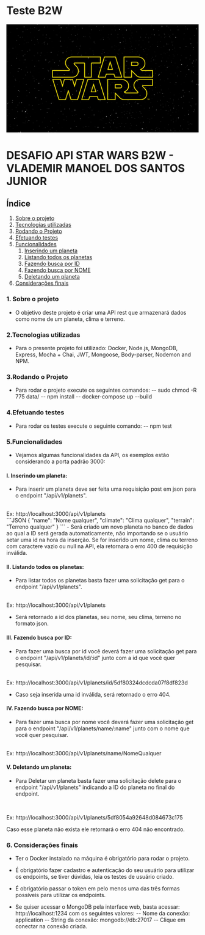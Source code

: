 # Teste B2W

<div align="center">
  <img src="star-wars.jpg"/> 
</div>

# DESAFIO API STAR WARS B2W - VLADEMIR MANOEL DOS SANTOS JUNIOR

## Índice

 <ol>
  <li><a href="#Sobre">Sobre o projeto</a></li>
  <li><a href="#Tecnologias">Tecnologias utilizadas</a></li>
  <li><a href="#Rodando">Rodando o Projeto</a></li>
  <li><a href="#Testes">Efetuando testes</a></li>
  <li><a href="#Funcionalidades">Funcionalidades</a>
    <ol>
      <li><a href="#Insere">Inserindo um planeta</a></li>
      <li><a href="#Lista">Listando todos os planetas</a></li>
      <li><a href="#BuscaId">Fazendo busca por ID</a></li>
      <li><a href="#BuscaNome">Fazendo busca por NOME</a></li>
      <li><a href="#Deleta">Deletando um planeta</a></li>
    </ol>
  </li>
  <li><a href="#Final">Considerações finais</a>
 
</ol> 

<dl>
  
### <a name="Sobre">1. Sobre o projeto</a> 

- O objetivo deste projeto é criar uma API rest que armazenará dados como nome de um planeta, clima e terreno.

### <a name="Tecnologias">2.Tecnologias utilizadas</a> 
- Para o presente projeto foi utilizado: Docker, Node.js, MongoDB, Express, Mocha + Chai, JWT, Mongoose, Body-parser, Nodemon and NPM.

### <a name="Rodando">3.Rodando o Projeto</a>
- Para rodar o projeto execute os seguintes comandos:
-- sudo chmod -R 775 data/
-- npm install
-- docker-compose up --build

### <a name="Testes">4.Efetuando testes</a>  

- Para rodar os testes execute o seguinte comando:
-- npm test

### <a name="Funcionalidades">5.Funcionalidades</a>

- Vejamos algumas funcionalidades da API, os exemplos estão considerando a porta padrão 3000:

#### <a name="Insere">I. Inserindo um planeta:</a>  

- Para inserir um planeta deve ser feita uma requisição post em json para o endpoint "/api/v1/planets".
<br/>
Ex:
http://localhost:3000/api/v1/planets
<br/>
```JSON
{
   "name": "Nome qualquer",
   "climate": "Clima qualquer",
   "terrain": "Terreno qualquer"
}
```
- Será criado um novo planeta no banco de dados ao qual a ID será gerada automaticamente, não importando se o usuário setar uma id na hora da inserção. Se for inserido um nome, clima ou terreno com caractere vazio ou null na API, ela retornara o erro 400 de requisição inválida.

#### <a name="Lista">II. Listando todos os planetas:</a>

- Para listar todos os planetas basta fazer uma solicitação get para o endpoint "/api/v1/planets".
<br/>
Ex:
http://localhost:3000/api/v1/planets

- Será retornado a id dos planetas, seu nome, seu clima, terreno no formato json.

#### <a name="BuscaId">III. Fazendo busca por ID:</a>

- Para fazer uma busca por id você deverá fazer uma solicitação get para o endpoint "/api/v1/planets/id/:id" junto com a id que você quer pesquisar. 

<br/>
Ex:
http://localhost:3000/api/v1/planets/id/5df80324dcdcda07f8df823d

- Caso seja inserida uma id inválida, será retornado o erro 404. 

#### <a name="BuscaNome">IV. Fazendo busca por NOME:</a>

- Para fazer uma busca por nome você deverá fazer uma solicitação get para o endpoint "/api/v1/planets/name/:name" junto com o nome que você quer pesquisar. 
<br/>
Ex:
http://localhost:3000/api/v1/planets/name/NomeQualquer

#### <a name="Deleta">V. Deletando um planeta:</a>

- Para Deletar um planeta basta fazer uma solicitação delete para o endpoint "/api/v1/planets" indicando a ID do planeta no final do endpoint.
<br/>

Ex: http://localhost:3000/api/v1/planets/5df8054a92648d084673c175

Caso esse planeta não exista ele retornará o erro 404 não encontrado.

### <a name="Final">6. Considerações finais</a>

- Ter o Docker instalado na máquina é obrigatório para rodar o projeto.

- É obrigatório fazer cadastro e autenticação do seu usuário para utilizar os endpoints, se tiver dúvidas, leia os testes de usuário criado.

- É obrigatório passar o token em pelo menos uma das três formas possíveis para utilizar os endpoints.

- Se quiser acessar o MongoDB pela interface web, basta acessar: http://localhost:1234 com os seguintes valores:
  -- Nome da conexão: application
  -- String da conexão: mongodb://db:27017
  -- Clique em conectar na conexão criada.
